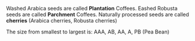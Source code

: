 Washed Arabica seeds are called **Plantation** Coffees.
Eashed Robusta seeds are called **Parchment** Coffees.
Naturally processed seeds are called **cherries** (Arabica cherries, Robusta cherries)

The size from smallest to largest is: AAA, AB, AA, A, PB (Pea Bean)